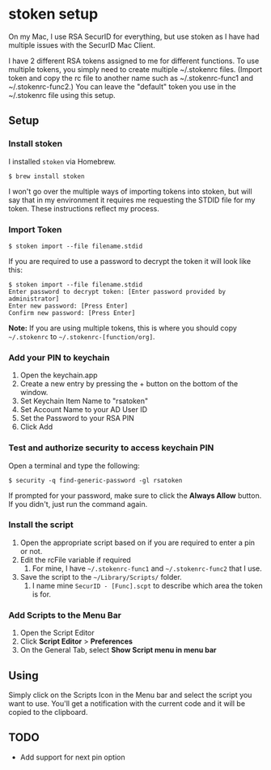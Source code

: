# stoken setup

On my Mac, I use RSA SecurID for everything, but use stoken as I have had multiple issues with the SecurID Mac Client.

I have 2 different RSA tokens assigned to me for different functions.  To use multiple tokens, you simply need to create multiple ~/.stokenrc files. (Import token and copy the rc file to another name such as ~/.stokenrc-func1 and ~/.stokenrc-func2.)  You can leave the "default" token you use in the ~/.stokenrc file using this setup.

## Setup

### Install stoken

I installed ```stoken``` via Homebrew.

```shell
$ brew install stoken
```

I won't go over the multiple ways of importing tokens into stoken, but will say that in my environment it requires me requesting the STDID file for my token.  These instructions reflect my process.

### Import Token

```shell
$ stoken import --file filename.stdid
```

If you are required to use a password to decrypt the token it will look like this:

```shell
$ stoken import --file filename.stdid
Enter password to decrypt token: [Enter password provided by administrator]
Enter new password: [Press Enter]
Confirm new password: [Press Enter]
```

**Note:** If you are using multiple tokens, this is where you should copy ```~/.stokenrc``` to ```~/.stokenrc-[function/org]```.

### Add your PIN to keychain

1. Open the keychain.app
1. Create a new entry by pressing the + button on the bottom of the window.
1. Set Keychain Item Name to "rsatoken"
1. Set Account Name to your AD User ID
1. Set the Password to your RSA PIN
1. Click Add

### Test and authorize security to access keychain PIN

Open a terminal and type the following:

```shell
$ security -q find-generic-password -gl rsatoken
```

If prompted for your password, make sure to click the **Always Allow** button.  If you didn't, just run the command again.

### Install the script

1. Open the appropriate script based on if you are required to enter a pin or not.
1. Edit the rcFile variable if required
   1. For mine, I have ```~/.stokenrc-func1``` and ```~/.stokenrc-func2``` that I use.
1. Save the script to the ```~/Library/Scripts/``` folder.
   1. I name mine ```SecurID - [Func].scpt``` to describe which area the token is for.

### Add Scripts to the Menu Bar

1. Open the Script Editor
1. Click **Script Editor** > **Preferences**
1. On the General Tab, select **Show Script menu in menu bar**

## Using

Simply click on the Scripts Icon in the Menu bar and select the script you want to use.  You'll get a notification with the current code and it will be copied to the clipboard.

## TODO

* Add support for next pin option
